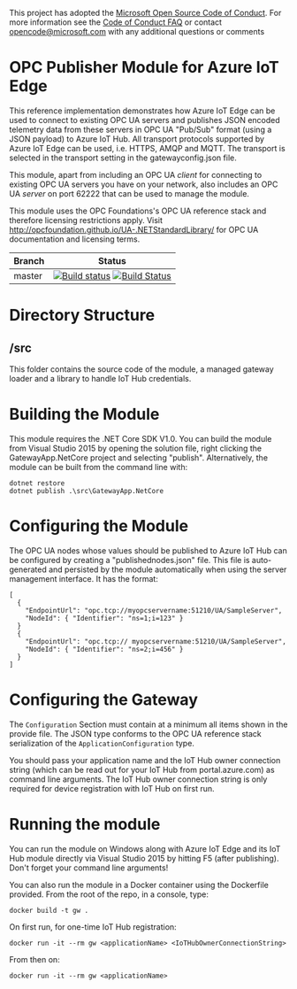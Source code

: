 This project has adopted the [Microsoft Open Source Code of Conduct](https://opensource.microsoft.com/codeofconduct/). For more information see the [Code of Conduct FAQ](https://opensource.microsoft.com/codeofconduct/faq/) or contact [opencode@microsoft.com](mailto:opencode@microsoft.com) with any additional questions or comments

# OPC Publisher Module for Azure IoT Edge
This reference implementation demonstrates how Azure IoT Edge can be used to connect to existing OPC UA servers and publishes JSON encoded telemetry data from these servers in OPC UA "Pub/Sub" format (using a JSON payload) to Azure IoT Hub. All transport protocols supported by Azure IoT Edge can be used, i.e. HTTPS, AMQP and MQTT. The transport is selected in the transport setting in the gatewayconfig.json file.

This module, apart from including an OPC UA *client* for connecting to existing OPC UA servers you have on your network, also includes an OPC UA *server* on port 62222 that can be used to manage the module.

This module uses the OPC Foundations's OPC UA reference stack and therefore licensing restrictions apply. Visit http://opcfoundation.github.io/UA-.NETStandardLibrary/ for OPC UA documentation and licensing terms.

|Branch|Status|
|------|-------------|
|master|[![Build status](https://ci.appveyor.com/api/projects/status/6t7ru6ow7t9uv74r/branch/master?svg=true)](https://ci.appveyor.com/project/marcschier/iot-gateway-opc-ua-r4ba5/branch/master) [![Build Status](https://travis-ci.org/Azure/iot-gateway-opc-ua.svg?branch=master)](https://travis-ci.org/Azure/iot-gateway-opc-ua)|

# Directory Structure

## /src
This folder contains the source code of the module, a managed gateway loader and a library to handle IoT Hub credentials.

# Building the Module

This module requires the .NET Core SDK V1.0. You can build the module from Visual Studio 2015 by opening the solution file, right clicking the GatewayApp.NetCore project and selecting "publish". Alternatively, the module can be built from the command line with:
```
dotnet restore
dotnet publish .\src\GatewayApp.NetCore
```
# Configuring the Module
The OPC UA nodes whose values should be published to Azure IoT Hub can be configured by creating a "publishednodes.json" file. This file is auto-generated and persisted by the module automatically when using the server management interface. It has the format:
```
[
  {
    "EndpointUrl": "opc.tcp://myopcservername:51210/UA/SampleServer",
    "NodeId": { "Identifier": "ns=1;i=123" }
  }
  {
    "EndpointUrl": "opc.tcp:// myopcservername:51210/UA/SampleServer",
    "NodeId": { "Identifier": "ns=2;i=456" }
  }
]
```

# Configuring the Gateway
The ```Configuration``` Section must contain at a minimum all items shown in the provide file. The JSON type conforms to the OPC UA reference stack serialization of the ```ApplicationConfiguration``` type.  

You should pass your application name and the IoT Hub owner connection string (which can be read out for your IoT Hub from portal.azure.com) as command line arguments. The IoT Hub owner connection string is only required for device registration with IoT Hub on first run.

# Running the module

You can run the module on Windows along with Azure IoT Edge and its IoT Hub module directly via Visual Studio 2015 by hitting F5 (after publishing). Don't forget your command line arguments!

You can also run the module in a Docker container using the Dockerfile provided. From the root of the repo, in a console, type:

```docker build -t gw .```

On first run, for one-time IoT Hub registration:

```docker run -it --rm gw <applicationName> <IoTHubOwnerConnectionString>```

From then on:

```docker run -it --rm gw <applicationName>```
